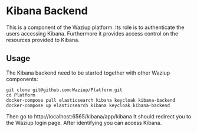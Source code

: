 Kibana Backend
==============


This is a component of the Waziup platform.
Its role is to authenticate the users accessing Kibana.
Furthermore it provides access control on the resources provided to Kibana.

Usage
-----

The Kibana backend need to be started together with other Waziup components:
```
git clone git@github.com:Waziup/Platform.git
cd Platform
docker-compose pull elasticsearch kibana keycloak kibana-backend
docker-compose up elasticsearch kibana keycloak kibana-backend
```

Then go to http://localhost:6565/kibana/app/kibana
It should redirect you to the Waziup login page.
After identifying you can access Kibana.
